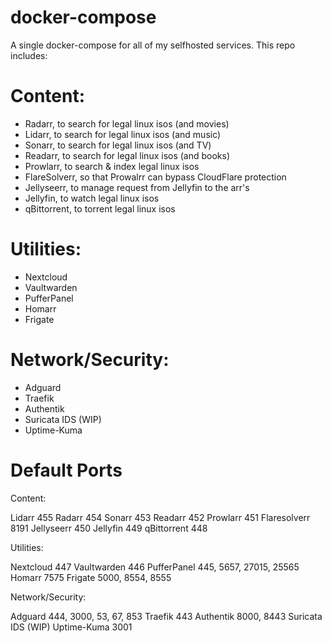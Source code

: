 # docker-compose
A single docker-compose for all of my selfhosted services. This repo includes:

# Content:

- Radarr, to search for legal linux isos (and movies)
- Lidarr, to search for legal linux isos (and music)
- Sonarr, to search for legal linux isos (and TV)
- Readarr, to search for legal linux isos (and books) 
- Prowlarr, to search & index legal linux isos
- FlareSolverr, so that Prowalrr can bypass CloudFlare protection
- Jellyseerr, to manage request from Jellyfin to the arr's
- Jellyfin, to watch legal linux isos
- qBittorrent, to torrent legal linux isos

# Utilities:

- Nextcloud 
- Vaultwarden
- PufferPanel
- Homarr
- Frigate

# Network/Security:

- Adguard
- Traefik
- Authentik
- Suricata IDS (WIP)
- Uptime-Kuma

# Default Ports
Content:

 Lidarr 455
 Radarr 454
 Sonarr 453
 Readarr 452
 Prowlarr 451
 Flaresolverr 8191
 Jellyseerr 450
 Jellyfin 449
 qBittorrent 448

 Utilities:

 Nextcloud 447
 Vaultwarden 446
 PufferPanel 445, 5657, 27015, 25565
 Homarr 7575
 Frigate 5000, 8554, 8555

 Network/Security:

 Adguard 444, 3000, 53, 67, 853
 Traefik 443
 Authentik 8000, 8443
 Suricata IDS (WIP)
 Uptime-Kuma 3001
